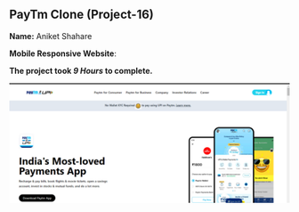 ## PayTm Clone (Project-16)  

**Name:** Aniket Shahare

**Mobile Responsive Website**:

**The project took ***9 Hours*** to complete.** 


![image](/assets/paytm%20Clone.png)